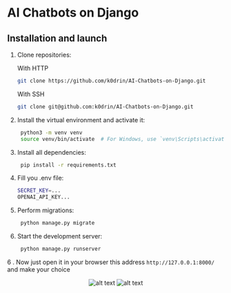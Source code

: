 # AI Chatbots on Django

## Installation and launch

1. Clone repositories:

   With HTTP
   ```bash
   git clone https://github.com/k0drin/AI-Chatbots-on-Django.git
   ```

   With SSH
   ```bash
   git clone git@github.com:k0drin/AI-Chatbots-on-Django.git
   ```
2. Install the virtual environment and activate it:
   ```bash
    python3 -m venv venv
    source venv/bin/activate  # For Windows, use `venv\Scripts\activate`
    ```
3. Install all dependencies:
   ```bash
    pip install -r requirements.txt
    ```
4. Fill you .env file:
   ```bash
   SECRET_KEY=...
   OPENAI_API_KEY...
   ```
4. Perform migrations:
   ```bash
    python manage.py migrate
    ```

5. Start the development server:
   ```bash
    python manage.py runserver
    ```

6 . Now just open it in your browser this address `http://127.0.0.1:8000/` and make your choice

<div style="text-align: center;">
    <img src="bots.png" alt="alt text">
    <img src="chat.png" alt="alt text">
</div>

